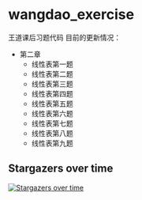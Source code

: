 # wangdao_exercise
王道课后习题代码
目前的更新情况：
* 第二章
    * 线性表第一题
    * 线性表第二题
    * 线性表第三题
    * 线性表第四题
    * 线性表第五题
    * 线性表第六题
    * 线性表第七题
    * 线性表第八题
    * 线性表第九题




## Stargazers over time

[![Stargazers over time](https://starchart.cc/mach4101/wangdao_exercise.svg)](https://starchart.cc/mach4101/wangdao_exercise)
